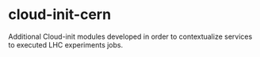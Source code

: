 cloud-init-cern
===============

Additional Cloud-init modules developed in order to contextualize services to executed LHC experiments jobs.